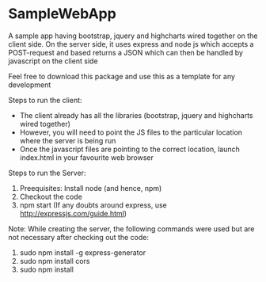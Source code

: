 SampleWebApp
============

A sample app having bootstrap, jquery and  highcharts wired together on the client side. On the server side, it uses express and node js which accepts a POST-request and based returns a JSON which can then be handled by javascript on the client side

Feel free to download this package and use this as a template for any development


Steps to run the client:
- The client already has all the libraries (bootstrap, jquery and highcharts wired together)
- However, you will need to point the JS files to the particular location where the server is being run
- Once the javascript files are pointing to the correct location, launch index.html in your favourite web browser

Steps to run the Server: 
 1. Preequisites: Install node (and hence, npm)
 2. Checkout the code
 3. npm start
 (If any doubts around express, use http://expressjs.com/guide.html)

Note: While creating the server, the following commands were used but are not necessary after checking out the code:
 1. sudo npm install -g express-generator
 2. sudo npm install cors
 3. sudo npm install
